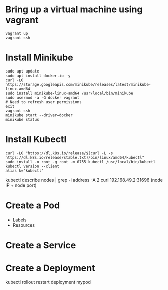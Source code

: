 


# Bring up a virtual machine using vagrant
```
vagrant up
vagrant ssh
```

# Install Minikube
```
sudo apt update
sudo apt install docker.io -y
curl -LO https://storage.googleapis.com/minikube/releases/latest/minikube-linux-amd64
sudo install minikube-linux-amd64 /usr/local/bin/minikube
sudo usermod -a -G docker vagrant
# Need to refresh user permissions
exit 
vagrant ssh
minikube start --driver=docker
minikube status
```


# Install Kubectl
```
curl -LO "https://dl.k8s.io/release/$(curl -L -s https://dl.k8s.io/release/stable.txt)/bin/linux/amd64/kubectl"
sudo install -o root -g root -m 0755 kubectl /usr/local/bin/kubectl
kubectl version --client
alias k='kubectl'
```


kubectl describe nodes | grep -i address -A 2
curl 192.168.49.2:31696 (node IP + node port)

# Create a Pod
- Labels
- Resources




# Create a Service



# Create a Deployment




kubectl rollout restart deployment mypod